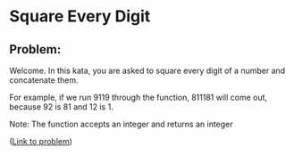 # Square Every Digit

## Problem:

Welcome. In this kata, you are asked to square every digit of a number and concatenate them.

For example, if we run 9119 through the function, 811181 will come out, because 92 is 81 and 12 is 1.

Note: The function accepts an integer and returns an integer

([Link to problem](https://www.codewars.com/kata/546e2562b03326a88e000020))